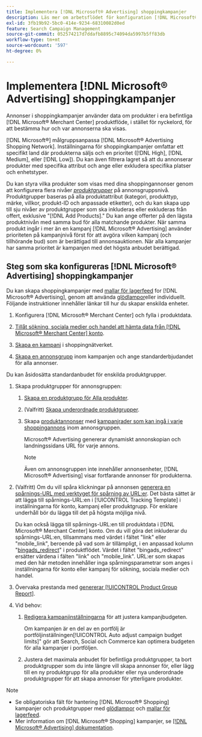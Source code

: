```yaml
---
title: Implementera [!DNL Microsoft® Advertising] shoppingkampanjer
description: Läs mer om arbetsflödet för konfiguration [!DNL Microsoft® Advertising] shoppingkampanjer.
exl-id: 3fb19b92-5bc0-414e-9234-68310082d0ed
feature: Search Campaign Management
source-git-commit: 052574217d7ddafb8895c74094da5997b5ff83db
workflow-type: tm+mt
source-wordcount: '597'
ht-degree: 0%

---
```


# Implementera [!DNL Microsoft® Advertising] shoppingkampanjer

Annonser i shoppingkampanjer använder data om produkter i era befintliga [!DNL Microsoft® Merchant Center] produktflöde, i stället för nyckelord, för att bestämma hur och var annonserna ska visas.

[!DNL Microsoft®] målgruppsanpassa [!DNL Microsoft® Advertising Shopping Network]. Inställningarna för shoppingkampanjer omfattar ett specifikt land där produkterna säljs och en prioritet ([!DNL High], [!DNL Medium], eller [!DNL Low]). Du kan även filtrera lagret så att du annonserar produkter med specifika attribut och ange eller exkludera specifika platser och enhetstyper.

Du kan styra vilka produkter som visas med dina shoppingannonser genom att konfigurera flera nivåer *[produktgrupper](/help/search-social-commerce/campaign-management/campaigns/product-group-about.md)* på annonsgruppsnivå. Produktgrupper baseras på alla produktattribut (kategori, produkttyp, märke, villkor, produkt-ID och anpassade etiketter), och du kan skapa upp till sju nivåer av produktgrupper som ska inkluderas eller exkluderas från offert, exklusive &quot;[!DNL Add Products].&quot; Du kan ange offerter på den lägsta produktnivån med samma bud för alla matchande produkter. När samma produkt ingår i mer än en kampanj [!DNL Microsoft® Advertising] använder prioriteten på kampanjnivå först för att avgöra vilken kampanj (och tillhörande bud) som är berättigad till annonsauktionen. När alla kampanjer har samma prioritet är kampanjen med det högsta anbudet berättigad.

## Steg som ska konfigureras [!DNL Microsoft® Advertising] shoppingkampanjer

Du kan skapa shoppingkampanjer med [mallar för lagerfeed](/help/search-social-commerce/campaign-management/inventory-feeds/inventory-feeds-about.md) for [!DNL Microsoft® Advertising], genom att använda [glödlampor](/help/search-social-commerce/campaign-management/bulksheets/bulksheet-about.md)eller individuellt. Följande instruktioner innehåller länkar till hur du skapar enskilda enheter.

1. Konfigurera [!DNL Microsoft® Merchant Center] och fylla i produktdata.

1. [Tillåt sökning, sociala medier och handel att hämta data från [!DNL Microsoft® Merchant Center] konto](/help/search-social-commerce/campaign-management/accounts/merchant-account-manage.md).

1. [Skapa en kampanj](/help/search-social-commerce/campaign-management/campaigns/campaign-manage.md) i shoppingnätverket.

1. [Skapa en annonsgrupp](/help/search-social-commerce/campaign-management/campaigns/ad-group-manage.md) inom kampanjen och ange standarderbjudandet för alla annonser.

Du kan åsidosätta standardanbudet för enskilda produktgrupper.

1. Skapa produktgrupper för annonsgruppen:

   1. [Skapa en produktgrupp för Alla produkter](/help/search-social-commerce/campaign-management/campaigns/product-group-manage.md).

   1. (Valfritt) [Skapa underordnade produktgrupper](/help/search-social-commerce/campaign-management/campaigns/product-group-manage.md).

   1. Skapa [produktannonser](/help/search-social-commerce/campaign-management/campaigns/ad-manage.md) med [kampanjrader som kan ingå i varje shoppingannons](/help/search-social-commerce/campaign-management/campaigns/product-group-settings-microsoft.md) inom annonsgruppen.

      Microsoft® Advertising genererar dynamiskt annonskopian och landningssidans URL för varje annons.

      >[!NOTE]
      >
      >Även om annonsgruppen inte innehåller annonsenheter, [!DNL Microsoft® Advertising] visar fortfarande annonser för produkterna.

1. (Valfritt) Om du vill spåra klickningar på annonsen [generera en spårnings-URL med verktyget för spårning av URL:er](/help/search-social-commerce/tools/click-tracking-url-generate.md). Det bästa sättet är att lägga till spårnings-URL:en i [!UICONTROL Tracking Template] i inställningarna för konto, kampanj eller produktgrupp. För enklare underhåll bör du lägga till det på högsta möjliga nivå.

   Du kan också lägga till spårnings-URL:en till produktdata i [!DNL Microsoft® Merchant Center] konto. Om du vill göra det inkluderar du spårnings-URL:en, tillsammans med värdet i fältet &quot;link&quot; eller &quot;mobile_link&quot;, beroende på vad som är tillämpligt, i en anpassad kolumn &quot;[bingads_redirect](https://help.ads.microsoft.com/#apex/3/en/51084)&quot; i produktflödet. Värdet i fältet &quot;bingads_redirect&quot; ersätter värdena i fälten &quot;link&quot; och &quot;mobile_link&quot;. URL:er som skapas med den här metoden innehåller inga spårningsparametrar som anges i inställningarna för konto eller kampanj för sökning, sociala medier och handel.

1. Övervaka prestanda med [genererar [!UICONTROL Product Group Report]](/help/search-social-commerce/reports/management/basic-advanced/basic-advanced-report-generate.md).

1. Vid behov:

   1. [Redigera kampanjinställningarna](/help/search-social-commerce/campaign-management/campaigns/campaign-manage.md) för att justera kampanjbudgeten.

      Om kampanjen är en del av en portfölj är portföljinställningen[!UICONTROL Auto adjust campaign budget limits]&quot; gör att Search, Social och Commerce kan optimera budgeten för alla kampanjer i portföljen.

   1. Justera det maximala anbudet för befintliga produktgrupper, ta bort produktgrupper som du inte längre vill skapa annonser för, eller lägg till en ny produktgrupp för alla produkter eller nya underordnade produktgrupper för att skapa annonser för ytterligare produkter.

>[!NOTE]
>
>* Se obligatoriska fält för hantering [!DNL Microsoft® Shopping] kampanjer och produktgrupper med [glödlampor](/help/search-social-commerce/campaign-management/bulksheets/bulksheet-data-formats/bulksheet-data-microsoft.md) och [mallar för lagerfeed](/help/search-social-commerce/campaign-management/inventory-feeds/ad-templates/template-microsoft-shopping.md).
>* Mer information om [!DNL Microsoft® Shopping] kampanjer, se [[!DNL Microsoft® Advertising] dokumentation](https://help.ads.microsoft.com/#apex/3/en/50903).

